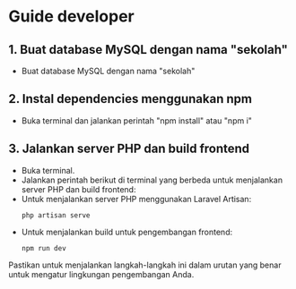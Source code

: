 # Guide developer

## 1. Buat database MySQL dengan nama "sekolah"
- Buat database MySQL dengan nama "sekolah" 

## 2. Instal dependencies menggunakan npm
- Buka terminal dan jalankan perintah "npm install" atau "npm i"

## 3. Jalankan server PHP dan build frontend
- Buka terminal.
- Jalankan perintah berikut di terminal yang berbeda untuk menjalankan server PHP dan build frontend:
- Untuk menjalankan server PHP menggunakan Laravel Artisan:
  ```
  php artisan serve
  ```
- Untuk menjalankan build untuk pengembangan frontend:
  ```
  npm run dev
  ```

Pastikan untuk menjalankan langkah-langkah ini dalam urutan yang benar untuk mengatur lingkungan pengembangan Anda.

